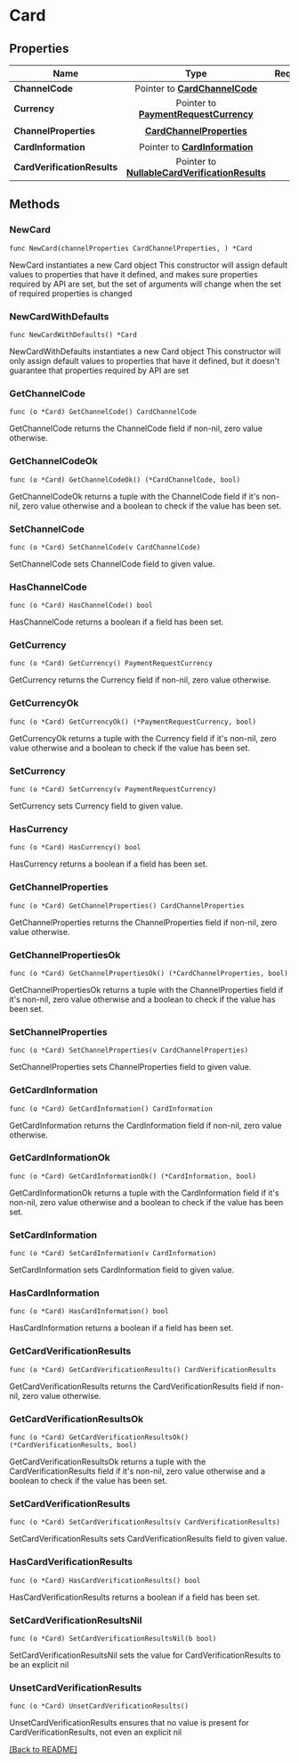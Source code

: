 # Card


## Properties
| Name | Type | Required | Description | Examples |
|------------|:-------------:|:-------------:|-------------|:-------------:|
| **ChannelCode** | Pointer to [**CardChannelCode**](CardChannelCode.md) |  |  |  |
| **Currency** | Pointer to [**PaymentRequestCurrency**](PaymentRequestCurrency.md) |  |  |  |
| **ChannelProperties** | [**CardChannelProperties**](CardChannelProperties.md) | ☑️ |  |  |
| **CardInformation** | Pointer to [**CardInformation**](CardInformation.md) |  |  |  |
| **CardVerificationResults** | Pointer to [**NullableCardVerificationResults**](CardVerificationResults.md) |  |  |  |

## Methods

### NewCard

`func NewCard(channelProperties CardChannelProperties, ) *Card`

NewCard instantiates a new Card object
This constructor will assign default values to properties that have it defined,
and makes sure properties required by API are set, but the set of arguments
will change when the set of required properties is changed

### NewCardWithDefaults

`func NewCardWithDefaults() *Card`

NewCardWithDefaults instantiates a new Card object
This constructor will only assign default values to properties that have it defined,
but it doesn't guarantee that properties required by API are set

### GetChannelCode

`func (o *Card) GetChannelCode() CardChannelCode`

GetChannelCode returns the ChannelCode field if non-nil, zero value otherwise.

### GetChannelCodeOk

`func (o *Card) GetChannelCodeOk() (*CardChannelCode, bool)`

GetChannelCodeOk returns a tuple with the ChannelCode field if it's non-nil, zero value otherwise
and a boolean to check if the value has been set.

### SetChannelCode

`func (o *Card) SetChannelCode(v CardChannelCode)`

SetChannelCode sets ChannelCode field to given value.

### HasChannelCode

`func (o *Card) HasChannelCode() bool`

HasChannelCode returns a boolean if a field has been set.

### GetCurrency

`func (o *Card) GetCurrency() PaymentRequestCurrency`

GetCurrency returns the Currency field if non-nil, zero value otherwise.

### GetCurrencyOk

`func (o *Card) GetCurrencyOk() (*PaymentRequestCurrency, bool)`

GetCurrencyOk returns a tuple with the Currency field if it's non-nil, zero value otherwise
and a boolean to check if the value has been set.

### SetCurrency

`func (o *Card) SetCurrency(v PaymentRequestCurrency)`

SetCurrency sets Currency field to given value.

### HasCurrency

`func (o *Card) HasCurrency() bool`

HasCurrency returns a boolean if a field has been set.

### GetChannelProperties

`func (o *Card) GetChannelProperties() CardChannelProperties`

GetChannelProperties returns the ChannelProperties field if non-nil, zero value otherwise.

### GetChannelPropertiesOk

`func (o *Card) GetChannelPropertiesOk() (*CardChannelProperties, bool)`

GetChannelPropertiesOk returns a tuple with the ChannelProperties field if it's non-nil, zero value otherwise
and a boolean to check if the value has been set.

### SetChannelProperties

`func (o *Card) SetChannelProperties(v CardChannelProperties)`

SetChannelProperties sets ChannelProperties field to given value.


### GetCardInformation

`func (o *Card) GetCardInformation() CardInformation`

GetCardInformation returns the CardInformation field if non-nil, zero value otherwise.

### GetCardInformationOk

`func (o *Card) GetCardInformationOk() (*CardInformation, bool)`

GetCardInformationOk returns a tuple with the CardInformation field if it's non-nil, zero value otherwise
and a boolean to check if the value has been set.

### SetCardInformation

`func (o *Card) SetCardInformation(v CardInformation)`

SetCardInformation sets CardInformation field to given value.

### HasCardInformation

`func (o *Card) HasCardInformation() bool`

HasCardInformation returns a boolean if a field has been set.

### GetCardVerificationResults

`func (o *Card) GetCardVerificationResults() CardVerificationResults`

GetCardVerificationResults returns the CardVerificationResults field if non-nil, zero value otherwise.

### GetCardVerificationResultsOk

`func (o *Card) GetCardVerificationResultsOk() (*CardVerificationResults, bool)`

GetCardVerificationResultsOk returns a tuple with the CardVerificationResults field if it's non-nil, zero value otherwise
and a boolean to check if the value has been set.

### SetCardVerificationResults

`func (o *Card) SetCardVerificationResults(v CardVerificationResults)`

SetCardVerificationResults sets CardVerificationResults field to given value.

### HasCardVerificationResults

`func (o *Card) HasCardVerificationResults() bool`

HasCardVerificationResults returns a boolean if a field has been set.

### SetCardVerificationResultsNil

`func (o *Card) SetCardVerificationResultsNil(b bool)`

 SetCardVerificationResultsNil sets the value for CardVerificationResults to be an explicit nil

### UnsetCardVerificationResults
`func (o *Card) UnsetCardVerificationResults()`

UnsetCardVerificationResults ensures that no value is present for CardVerificationResults, not even an explicit nil

[[Back to README]](../../README.md)



